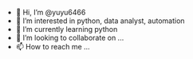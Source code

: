 - 👋 Hi, I’m @yuyu6466
- 👀 I’m interested in python, data analyst, automation
- 🌱 I’m currently learning python
- 💞️ I’m looking to collaborate on ...
- 📫 How to reach me ...

<!---
yuyu6466/yuyu6466 is a ✨ special ✨ repository because its `README.md` (this file) appears on your GitHub profile.
You can click the Preview link to take a look at your changes.
--->
